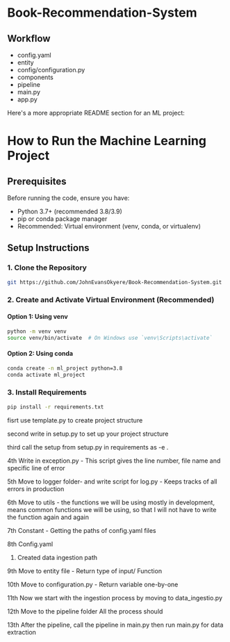 # Book-Recommendation-System

## Workflow
- config.yaml
- entity
- config/configuration.py
- components
- pipeline
- main.py
- app.py

Here's a more appropriate README section for an ML project:

# How to Run the Machine Learning Project

## Prerequisites

Before running the code, ensure you have:

- Python 3.7+ (recommended 3.8/3.9)
- pip or conda package manager
- Recommended: Virtual environment (venv, conda, or virtualenv)

## Setup Instructions

### 1. Clone the Repository
```bash
git https://github.com/JohnEvansOkyere/Book-Recommendation-System.git

```

### 2. Create and Activate Virtual Environment (Recommended)

#### Option 1: Using venv
```bash
python -m venv venv
source venv/bin/activate  # On Windows use `venv\Scripts\activate`
```

#### Option 2: Using conda
```bash
conda create -n ml_project python=3.8
conda activate ml_project
```

### 3. Install Requirements
```bash
pip install -r requirements.txt
```

fisrt
use template.py to create project structure

second
write in setup.py to set up your project structure

third
call the setup from setup.py in requirements as -e .

4th
Write in exception.py - This script gives the line number, file name and specific line of error

5th
Move to logger folder-  and write script for log.py - Keeps tracks of all errors in production

6th
Move to utils - the functions we will be using mostly in development, means common functions we will be using, so that I will not have to write the function again and again

7th
Constant - Getting the paths of config.yaml files

8th
Config.yaml
1. Created data ingestion path

9th
Move to entity file - Return type of input/ Function

10th
Move to configuration.py - Return variable one-by-one

11th
Now we start with the ingestion process by moving to data_ingestio.py

12th
Move to the pipeline folder
All the process should 

13th
After the pipeline, call the pipeline in main.py
then run main.py for data extraction
